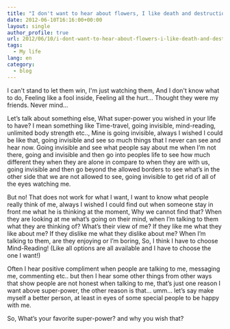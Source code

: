 ```yaml
---
title: "I don't want to hear about flowers, I like death and destruction"
date: 2012-06-10T16:16:00+00:00
layout: single
author_profile: true
url: 2012/06/10/i-dont-want-to-hear-about-flowers-i-like-death-and-destruction/
tags:
  - My life
lang: en
category: 
  - blog
---
```

I can't stand to let them win, I'm just watching them, And I don't know what to do, Feeling like a fool inside, Feeling all the hurt… Thought they were my friends. Never mind…

Let’s talk about something else, What super-power you wished in your life to have? I mean something like Time-travel, going invisible, mind-reading, unlimited body strength etc.., Mine is going invisible, always I wished I could be like that, going invisible and see so much things that I never can see and hear now. Going invisible and see what people say about me when I’m not there, going and invisible and then go into peoples life to see how much different they when they are alone in compare to when they are with us, going invisible and then go beyond the allowed borders to see what’s in the other side that we are not allowed to see, going invisible to get rid of all of the eyes watching me.

But no! That does not work for what I want, I want to know what people really think of me, always I wished I could find out when someone stay in front me what he is thinking at the moment, Why we cannot find that? When they are looking at me what’s going on their mind, when I’m talking to them what they are thinking of? What’s their view of me? If they like me what they like about me? If they dislike me what they dislike about me? When I’m talking to them, are they enjoying or I’m boring, So, I think I have to choose Mind-Reading! (Like all options are all available and I have to choose the one I want!)

Often I hear positive compliment when people are talking to me, messaging me, commenting etc.. but then I hear some other things from other ways that show people are not honest when talking to me, that’s just one reason I want above super-power, the other reason is that… umm… let’s say make myself a better person, at least in eyes of some special people to be happy with me.

So, What’s your favorite super-power? and why you wish that?